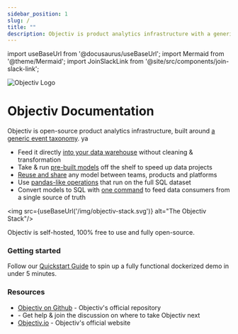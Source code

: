 ```yaml
---
sidebar_position: 1
slug: /
title: ""
description: Objectiv is product analytics infrastructure with a generic event taxonomy. Capture validated user behavior data straight into your data warehouse, and speed up product analytics projects with pre-built and reusable models.
---
```


import useBaseUrl from '@docusaurus/useBaseUrl';
import Mermaid from '@theme/Mermaid';
import JoinSlackLink from '@site/src/components/join-slack-link';

![Objectiv Logo](/img/logo-objectiv-large.svg "Objectiv Documentation")

# Objectiv Documentation

Objectiv is open-source product analytics infrastructure, built around [a generic event taxonomy](/taxonomy/introduction.md).
ya
* Feed it directly [into your data warehouse](/tracking/collector/introduction.md) without cleaning & transformation
* Take & run [pre-built models](./modeling/open-model-hub/models/index.mdx) off the shelf to speed up data projects
* [Reuse and share](/taxonomy/introduction.md) any model between teams, products and platforms
* Use [pandas-like operations](/modeling/index.mdx) that run on the full SQL dataset
* Convert models to SQL with [one command](/modeling/DataFrame/bach.DataFrame.view_sql#bach.DataFrame.view_sql) to feed data consumers from a single source of truth

<img src={useBaseUrl('/img/objectiv-stack.svg')} alt="The Objectiv Stack"/>

Objectiv is self-hosted, 100% free to use and fully open-source. 


### Getting started

Follow our [Quickstart Guide](/home/quickstart-guide.md) to spin up a fully functional dockerized demo in under 5 minutes.

### Resources

* [Objectiv on Github](https://github.com/objectiv/objectiv-analytics) - Objectiv's official repository
* <JoinSlackLink linkText='Objectiv on Slack' /> - Get help & join the discussion on where to take Objectiv next
* [Objectiv.io](https://objectiv.io) - Objectiv's official website
